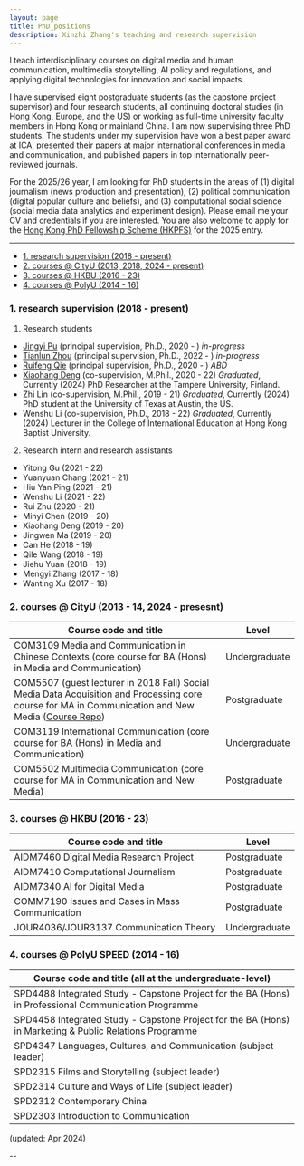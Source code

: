 ```yaml
---
layout: page
title: PhD_positions
description: Xinzhi Zhang's teaching and research supervision
---
```


I teach interdisciplinary courses on digital media and human communication, multimedia storytelling, AI policy and regulations, and applying digital technologies for innovation and social impacts. 

I have supervised eight postgraduate students (as the capstone project supervisor) and four research students, all continuing doctoral studies (in Hong Kong, Europe, and the US) or working as full-time university faculty members in Hong Kong or mainland China. I am now supervising three PhD students. The students under my supervision have won a best paper award at ICA, presented their papers at major international conferences in media and communication, and published papers in top internationally peer-reviewed journals. 

For the 2025/26 year, I am looking for PhD students in the areas of (1) digital journalism (news production and presentation), (2) political communication (digital popular culture and beliefs), and (3) computational social science (social media data analytics and experiment design). Please email me your CV and credentials if you are interested. You are also welcome to apply for the [Hong Kong PhD Fellowship Scheme (HKPFS)](https://cerg1.ugc.edu.hk/hkpfs/index.html) for the 2025 entry.


---

<ul class="nav">
    <li><a href="#hkbu_rds">1. research supervision (2018 - present)</a></li>
    <li><a href="#cityu_courese">2. courses @ CityU (2013, 2018, 2024 - present) </a></li>    
    <li><a href="#hkbu_course">3. courses @ HKBU (2016 - 23)</a></li>
    <li><a href="#polyu_course">4. courses @ PolyU (2014 - 16)</a></li>
</ul>


### <a name="hkbu_rds"></a>1. research supervision (2018 - present)

1. Research students
 - [Jingyi Pu](https://www.cityu.edu.hk/com/Profile2.aspx?u=jingyipu2) (principal supervision, Ph.D., 2020 - ) *in-progress*
 - [Tianlun Zhou](https://www.comm.hkbu.edu.hk/comd-www/lib/pdf/PhD/ZHOU_Tianlun.pdf) (principal supervision, Ph.D., 2022 - ) *in-progress* 
 - [Ruifeng Qie](https://www.comm.hkbu.edu.hk/comd-www/lib/pdf/PhD/QIE_Ruifeng.pdf) (principal supervision, Ph.D., 2020 - ) *ABD* 
 - [Xiaohang Deng](https://webpages.tuni.fi/gamification/members/dion-deng) (co-supervision, M.Phil., 2020 - 22) *Graduated*, Currently (2024) PhD Researcher at the Tampere University, Finland. 
 - Zhi Lin (co-supervision, M.Phil., 2019 - 21) *Graduated*, Currently (2024) PhD student at the University of Texas at Austin, the US.  
 - Wenshu Li (co-supervision, Ph.D., 2018 - 22) *Graduated*, Currently (2024) Lecturer in the College of International Education at Hong Kong Baptist University. 

2. Research intern and research assistants
 - Yitong Gu (2021 - 22)
 - Yuanyuan Chang (2021 - 21)
 - Hiu Yan Ping (2021 - 21)
 - Wenshu Li (2021 - 22)
 - Rui Zhu (2020 - 21)
 - Minyi Chen (2019 - 20)
 - Xiaohang Deng (2019 - 20)
 - Jingwen Ma (2019 - 20)
 - Can He (2018 - 19)
 - Qile Wang (2018 - 19)
 - Jiehu Yuan (2018 - 19)
 - Mengyi Zhang (2017 - 18)
 - Wanting Xu (2017 - 18)


### <a name="cityu_courese"></a>2. courses @ CityU (2013 - 14, 2024 - presesnt)

|Course code and title | Level |   
|--- | --- |
| COM3109 Media and Communication in Chinese Contexts (core course for BA (Hons) in Media and Communication) | Undergraduate |
| COM5507 (guest lecturer in 2018 Fall) Social Media Data Acquisition and Processing core course for MA in Communication and New Media ([Course Repo](https://github.com/xzzhang2/201819A_cityu_com5507)) | Postgraduate |
| COM3119 International Communication (core course for BA (Hons) in Media and Communication) | Undergraduate | 
| COM5502 Multimedia Communication (core course for MA in Communication and New Media) | Postgraduate | 


### <a name="hkbu_course"></a>3. courses @ HKBU (2016 - 23)

|Course code and title | Level |   
| --- | --- |
| AIDM7460 Digital Media Research Project | Postgraduate | 
| AIDM7410 Computational Journalism | Postgraduate |
| AIDM7340 AI for Digital Media | Postgraduate  |
| COMM7190 Issues and Cases in Mass Communication | Postgraduate |
| JOUR4036/JOUR3137 Communication Theory | Undergraduate |


### <a name="polyu_course"></a>4. courses @ PolyU SPEED (2014 - 16)

| Course code and title (all at the undergraduate-level) |   
| --- | 
| SPD4488 Integrated Study - Capstone Project for the BA (Hons) in Professional Communication Programme |
| SPD4458 Integrated Study - Capstone Project for the BA (Hons) in Marketing & Public Relations Programme |
| SPD4347 Languages, Cultures, and Communication (subject leader) |
| SPD2315 Films and Storytelling (subject leader) |
| SPD2314 Culture and Ways of Life (subject leader) |
| SPD2312 Contemporary China |
| SPD2303 Introduction to Communication |




(updated: Apr 2024) 


--



